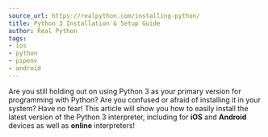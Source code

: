 ```yaml
---
source_url: https://realpython.com/installing-python/
title: Python 3 Installation & Setup Guide
author: Real Python
tags:
- ios
- python
- pipenv
- android
---
```


Are you still holding out on using Python 3 as your primary version for programming with Python? Are you confused or afraid of installing it in your system? Have no fear! This article will show you how to easily install the latest version of the Python 3 interpreter, including for **iOS** and **Android** devices as well as **online** interpreters!
